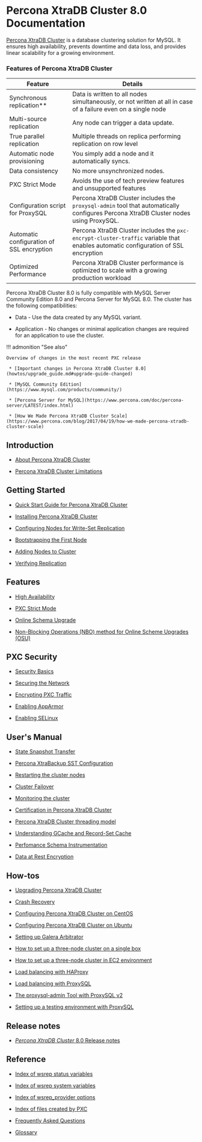 # Percona XtraDB Cluster 8.0 Documentation

[Percona XtraDB Cluster](https://www.percona.com/software/mysql-database/percona-xtradb-cluster) is a database clustering solution for MySQL. It ensures high availability, prevents downtime and data loss, and provides linear scalability for a growing environment.

### Features of Percona XtraDB Cluster

| Feature| Details|
| ------ | ------ | 
| Synchronous replication\*\*  | Data is written to all nodes simultaneously, or not written at all in case of a failure even on a single node  |
| Multi-source replication| Any node can trigger a data update. |
| True parallel replication| Multiple threads on replica performing replication on row level |
| Automatic node provisioning | You simply add a node and it automatically syncs.|
| Data consistency| No more unsynchronized nodes. |
| PXC Strict Mode| Avoids the use of tech preview features and unsupported features|
| Configuration script for ProxySQL| Percona XtraDB Cluster includes the `proxysql-admin` tool that automatically configures Percona XtraDB Cluster nodes using ProxySQL. |
| Automatic configuration of SSL encryption| Percona XtraDB Cluster includes the `pxc-encrypt-cluster-traffic` variable that enables automatic configuration of SSL encryption |
| Optimized Performance| Percona XtraDB Cluster performance is optimized to scale with a growing production workload|

Percona XtraDB Cluster 8.0 is fully compatible with MySQL Server Community Edition 8.0 and Percona Server for MySQL 8.0. The cluster has the following compatibilities:

* Data - Use the data created by any MySQL variant.

* Application - No changes or minimal application changes are required for an application to use the cluster.

!!! admonition "See also"

    Overview of changes in the most recent PXC release

     * [Important changes in Percona XtraDB Cluster 8.0](howtos/upgrade_guide.md#upgrade-guide-changed)

     * [MySQL Community Edition](https://www.mysql.com/products/community/)
     
     * [Percona Server for MySQL](https://www.percona.com/doc/percona-server/LATEST/index.html)
    
     * [How We Made Percona XtraDB Cluster Scale](https://www.percona.com/blog/2017/04/19/how-we-made-percona-xtradb-cluster-scale)
   

## Introduction


* [About Percona XtraDB Cluster](intro.md)


* [Percona XtraDB Cluster Limitations](limitation.md)


## Getting Started


* [Quick Start Guide for Percona XtraDB Cluster](overview.md)


* [Installing Percona XtraDB Cluster](install/index.md)


* [Configuring Nodes for Write-Set Replication](configure.md)


* [Bootstrapping the First Node](bootstrap.md)


* [Adding Nodes to Cluster](add-node.md)


* [Verifying Replication](verify.md)


## Features


* [High Availability](features/highavailability.md)


* [PXC Strict Mode](features/pxc-strict-mode.md)


* [Online Schema Upgrade](features/online-schema-upgrade.md)


* [Non-Blocking Operations (NBO) method for Online Scheme Upgrades (OSU)](features/nbo.md)


## PXC Security


* [Security Basics](security/index.md)


* [Securing the Network](security/secure-network.md)


* [Encrypting PXC Traffic](security/encrypt-traffic.md)


* [Enabling AppArmor](security/apparmor.md)


* [Enabling SELinux](security/selinux.md)


## User's Manual


* [State Snapshot Transfer](manual/state_snapshot_transfer.md)


* [Percona XtraBackup SST Configuration](manual/xtrabackup_sst.md)


* [Restarting the cluster nodes](manual/restarting_nodes.md)


* [Cluster Failover](manual/failover.md)


* [Monitoring the cluster](manual/monitoring.md)


* [Certification in Percona XtraDB Cluster](manual/certification.md)


* [Percona XtraDB Cluster threading model](manual/threading_model.md)


* [Understanding GCache and Record-Set Cache](manual/gcache_record-set_cache_difference.md)


* [Perfomance Schema Instrumentation](manual/performance_schema_instrumentation.md)


* [Data at Rest Encryption](management/data_at_rest_encryption.md)


## How-tos


* [Upgrading Percona XtraDB Cluster](howtos/upgrade_guide.md)


* [Crash Recovery](howtos/crash-recovery.md)


* [Configuring Percona XtraDB Cluster on CentOS](howtos/centos_howto.md)


* [Configuring Percona XtraDB Cluster on Ubuntu](howtos/ubuntu_howto.md)


* [Setting up Galera Arbitrator](howtos/garbd_howto.md)


* [How to set up a three-node cluster on a single box](howtos/singlebox.md)


* [How to set up a three-node cluster in EC2 environment](howtos/3nodesec2.md)


* [Load balancing with HAProxy](howtos/haproxy.md)


* [Load balancing with ProxySQL](howtos/proxysql.md)


* [The proxysql-admin Tool with ProxySQL v2](howtos/proxysql-v2.md)


* [Setting up a testing environment with ProxySQL](howtos/virt_sandbox.md)


## Release notes


* [*Percona XtraDB Cluster* 8.0 Release notes](release-notes/release-notes_index.md)


## Reference


* [Index of wsrep status variables](wsrep-status-index.md)


* [Index of wsrep system variables](wsrep-system-index.md)


* [Index of wsrep_provider options](wsrep-provider-index.md)


* [Index of files created by PXC](wsrep-files-index.md)


* [Frequently Asked Questions](faq.md)


* [Glossary](glossary.md)

